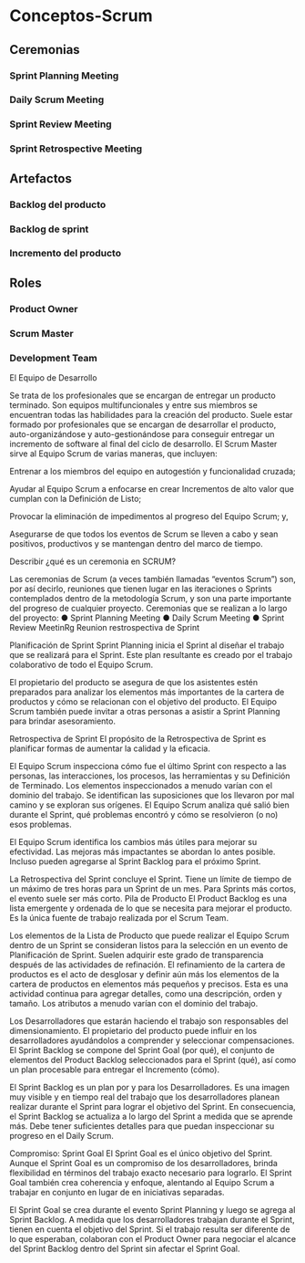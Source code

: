 # Conceptos-Scrum
## Ceremonias
### Sprint Planning Meeting
### Daily Scrum Meeting
### Sprint Review Meeting
### Sprint Retrospective Meeting
## Artefactos
### Backlog del producto
### Backlog de sprint
### Incremento del producto
## Roles
### Product Owner
### Scrum Master
### Development Team


 El Equipo de Desarrollo

Se trata de los profesionales que se encargan de entregar un producto terminado. Son equipos multifuncionales y entre sus miembros se encuentran todas las habilidades para la creación del producto. Suele estar formado por profesionales que se encargan de desarrollar el producto, auto-organizándose y auto-gestionándose para conseguir entregar un incremento de software al final del ciclo de desarrollo.
El Scrum Master sirve al Equipo Scrum de varias maneras, que incluyen:

Entrenar a los miembros del equipo en autogestión y funcionalidad cruzada;

Ayudar al Equipo Scrum a enfocarse en crear Incrementos de alto valor que cumplan con la Definición de Listo;

Provocar la eliminación de impedimentos al progreso del Equipo Scrum; y,

Asegurarse de que todos los eventos de Scrum se lleven a cabo y sean positivos, productivos y se mantengan dentro del marco de tiempo.


Describir ¿qué es un ceremonia en SCRUM?

Las ceremonias de Scrum (a veces también llamadas “eventos Scrum”) son, por así decirlo, reuniones que tienen lugar en las iteraciones o Sprints contemplados dentro de la metodología Scrum, y son una parte importante del progreso de cualquier proyecto.
Ceremonias que se realizan a lo largo del proyecto:
● Sprint Planning Meeting
● Daily Scrum Meeting
● Sprint Review MeetinRg
Reunion restrospectiva de Sprint

Planificación de Sprint
Sprint Planning inicia el Sprint al diseñar el trabajo que se realizará para el Sprint. Este plan resultante es creado por el trabajo colaborativo de todo el Equipo Scrum.

El propietario del producto se asegura de que los asistentes estén preparados para analizar los elementos más importantes de la cartera de productos y cómo se relacionan con el objetivo del producto. El Equipo Scrum también puede invitar a otras personas a asistir a Sprint Planning para brindar asesoramiento.

Retrospectiva de Sprint
El propósito de la Retrospectiva de Sprint es planificar formas de aumentar la calidad y la eficacia.

El Equipo Scrum inspecciona cómo fue el último Sprint con respecto a las personas, las interacciones, los procesos, las herramientas y su Definición de Terminado. Los elementos inspeccionados a menudo varían con el dominio del trabajo. Se identifican las suposiciones que los llevaron por mal camino y se exploran sus orígenes. El Equipo Scrum analiza qué salió bien durante el Sprint, qué problemas encontró y cómo se resolvieron (o no) esos problemas.

El Equipo Scrum identifica los cambios más útiles para mejorar su efectividad. Las mejoras más impactantes se abordan lo antes posible. Incluso pueden agregarse al Sprint Backlog para el próximo Sprint.

La Retrospectiva del Sprint concluye el Sprint. Tiene un límite de tiempo de un máximo de tres horas para un Sprint de un mes. Para Sprints más cortos, el evento suele ser más corto.
Pila de Producto
El Product Backlog es una lista emergente y ordenada de lo que se necesita para mejorar el producto. Es la única fuente de trabajo realizada por el Scrum Team.

Los elementos de la Lista de Producto que puede realizar el Equipo Scrum dentro de un Sprint se consideran listos para la selección en un evento de Planificación de Sprint. Suelen adquirir este grado de transparencia después de las actividades de refinación. El refinamiento de la cartera de productos es el acto de desglosar y definir aún más los elementos de la cartera de productos en elementos más pequeños y precisos. Esta es una actividad continua para agregar detalles, como una descripción, orden y tamaño. Los atributos a menudo varían con el dominio del trabajo.

Los Desarrolladores que estarán haciendo el trabajo son responsables del dimensionamiento. El propietario del producto puede influir en los desarrolladores ayudándolos a comprender y seleccionar compensaciones.
El Sprint Backlog se compone del Sprint Goal (por qué), el conjunto de elementos del Product Backlog seleccionados para el Sprint (qué), así como un plan procesable para entregar el Incremento (cómo).

El Sprint Backlog es un plan por y para los Desarrolladores. Es una imagen muy visible y en tiempo real del trabajo que los desarrolladores planean realizar durante el Sprint para lograr el objetivo del Sprint. En consecuencia, el Sprint Backlog se actualiza a lo largo del Sprint a medida que se aprende más. Debe tener suficientes detalles para que puedan inspeccionar su progreso en el Daily Scrum.

Compromiso: Sprint Goal
El Sprint Goal es el único objetivo del Sprint. Aunque el Sprint Goal es un compromiso de los desarrolladores, brinda flexibilidad en términos del trabajo exacto necesario para lograrlo. El Sprint Goal también crea coherencia y enfoque, alentando al Equipo Scrum a trabajar en conjunto en lugar de en iniciativas separadas.

El Sprint Goal se crea durante el evento Sprint Planning y luego se agrega al Sprint Backlog. A medida que los desarrolladores trabajan durante el Sprint, tienen en cuenta el objetivo del Sprint. Si el trabajo resulta ser diferente de lo que esperaban, colaboran con el Product Owner para negociar el alcance del Sprint Backlog dentro del Sprint sin afectar el Sprint Goal.
